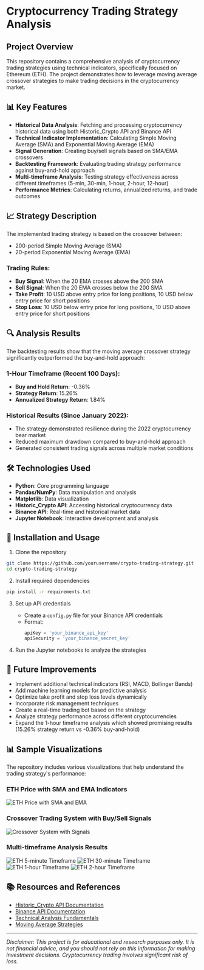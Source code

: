# Cryptocurrency Trading Strategy Analysis

## Project Overview
This repository contains a comprehensive analysis of cryptocurrency trading strategies using technical indicators, specifically focused on Ethereum (ETH). The project demonstrates how to leverage moving average crossover strategies to make trading decisions in the cryptocurrency market.

## 📊 Key Features

- **Historical Data Analysis**: Fetching and processing cryptocurrency historical data using both Historic_Crypto API and Binance API
- **Technical Indicator Implementation**: Calculating Simple Moving Average (SMA) and Exponential Moving Average (EMA)
- **Signal Generation**: Creating buy/sell signals based on SMA/EMA crossovers
- **Backtesting Framework**: Evaluating trading strategy performance against buy-and-hold approach
- **Multi-timeframe Analysis**: Testing strategy effectiveness across different timeframes (5-min, 30-min, 1-hour, 2-hour, 12-hour)
- **Performance Metrics**: Calculating returns, annualized returns, and trade outcomes

## 📈 Strategy Description

The implemented trading strategy is based on the crossover between:
- 200-period Simple Moving Average (SMA)
- 20-period Exponential Moving Average (EMA)

### Trading Rules:
- **Buy Signal**: When the 20 EMA crosses above the 200 SMA
- **Sell Signal**: When the 20 EMA crosses below the 200 SMA
- **Take Profit**: 10 USD above entry price for long positions, 10 USD below entry price for short positions
- **Stop Loss**: 10 USD below entry price for long positions, 10 USD above entry price for short positions

## 🔍 Analysis Results

The backtesting results show that the moving average crossover strategy significantly outperformed the buy-and-hold approach:

### 1-Hour Timeframe (Recent 100 Days):
- **Buy and Hold Return**: -0.36%
- **Strategy Return**: 15.26%
- **Annualized Strategy Return**: 1.84%

### Historical Results (Since January 2022):
- The strategy demonstrated resilience during the 2022 cryptocurrency bear market
- Reduced maximum drawdown compared to buy-and-hold approach
- Generated consistent trading signals across multiple market conditions

## 🛠️ Technologies Used

- **Python**: Core programming language
- **Pandas/NumPy**: Data manipulation and analysis
- **Matplotlib**: Data visualization
- **Historic_Crypto API**: Accessing historical cryptocurrency data
- **Binance API**: Real-time and historical market data
- **Jupyter Notebook**: Interactive development and analysis

## 📝 Installation and Usage

1. Clone the repository
```bash
git clone https://github.com/yourusername/crypto-trading-strategy.git
cd crypto-trading-strategy
```

2. Install required dependencies
```bash
pip install -r requirements.txt
```

3. Set up API credentials
   - Create a `config.py` file for your Binance API credentials
   - Format: 
     ```python
     apiKey = 'your_binance_api_key'
     apiSecurity = 'your_binance_secret_key'
     ```

4. Run the Jupyter notebooks to analyze the strategies

## 🔮 Future Improvements

- Implement additional technical indicators (RSI, MACD, Bollinger Bands)
- Add machine learning models for predictive analysis
- Optimize take profit and stop loss levels dynamically
- Incorporate risk management techniques
- Create a real-time trading bot based on the strategy
- Analyze strategy performance across different cryptocurrencies
- Expand the 1-hour timeframe analysis which showed promising results (15.26% strategy return vs -0.36% buy-and-hold)

## 📊 Sample Visualizations

The repository includes various visualizations that help understand the trading strategy's performance:

### ETH Price with SMA and EMA Indicators
![ETH Price with SMA and EMA](eth_files/eth_11_0.png)

### Crossover Trading System with Buy/Sell Signals
![Crossover System with Signals](eth_files/eth_16_0.png)

### Multi-timeframe Analysis Results
![ETH 5-minute Timeframe](eth_files/eth_26_0.png)
![ETH 30-minute Timeframe](eth_files/eth_27_0.png)
![ETH 1-hour Timeframe](eth_files/eth_28_0.png)
![ETH 2-hour Timeframe](eth_files/eth_29_0.png)

## 📚 Resources and References

- [Historic_Crypto API Documentation](https://github.com/David-Woroniuk/Historic_Crypto)
- [Binance API Documentation](https://binance-docs.github.io/apidocs/)
- [Technical Analysis Fundamentals](https://www.investopedia.com/terms/t/technicalanalysis.asp)
- [Moving Average Strategies](https://www.investopedia.com/terms/m/movingaverage.asp)

---

*Disclaimer: This project is for educational and research purposes only. It is not financial advice, and you should not rely on this information for making investment decisions. Cryptocurrency trading involves significant risk of loss.*